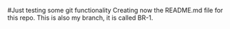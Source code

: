 #Just testing some git functionality
Creating now the README.md file for this repo.
This is also my branch, it is called BR-1.
